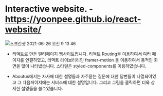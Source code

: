 # Interactive website. - https://yoonpee.github.io/react-website/
![스크린샷 2021-06-26 오전 9 13 46](https://user-images.githubusercontent.com/73012145/123495509-f627b780-d65e-11eb-9e4a-53336a5bda09.png)



* 리액트로 만든 멀티페이지 웹사이트입니다. 리액트 Routing을 이용하여서 여러 페이지를 연결하였고, 리액트 라이브러리인 framer-motion 을 이용하여서 동적인 화면을 많이 나타냈습니다. 스타일은 styled-components를 이용하였습니다.

* Aboutus에서는 자사에 대한 설명들과 자주묻는 질문에 대한 답변들이 나열되어있고 그 다음페이지에는 서비스에 대한 설명입니다. 그리고 그림을 클릭하면 더욱 상세한 설명들을 볼수있습니다.
